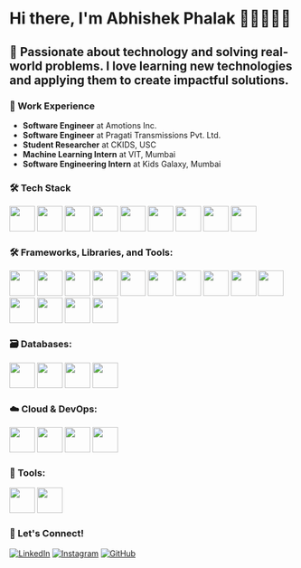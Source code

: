 # Hi there, I'm Abhishek Phalak 👋🏼👨🏻‍💻

## 🚀 Passionate about technology and solving real-world problems. I love learning new technologies and applying them to create impactful solutions.

### 💼 Work Experience
- **Software Engineer** at Amotions Inc.
- **Software Engineer** at Pragati Transmissions Pvt. Ltd.
- **Student Researcher** at CKIDS, USC  
- **Machine Learning Intern** at VIT, Mumbai  
- **Software Engineering Intern** at Kids Galaxy, Mumbai

### 🛠️ Tech Stack  
<p align="left">
  <img src="https://img.shields.io/badge/Python-3776AB?style=flat-square&logo=python&logoColor=white" height="45" />
  <img src="https://img.shields.io/badge/C%2B%2B-00599C?style=flat-square&logo=c%2B%2B&logoColor=white" height="45" />
  <img src="https://img.shields.io/badge/C%23-239120?style=flat-square&logo=c-sharp&logoColor=white" height="45" />
  <img src="https://img.shields.io/badge/Java-007396?style=flat-square&logo=java&logoColor=white" height="45" />
  <img src="https://img.shields.io/badge/JavaScript-F7DF1E?style=flat-square&logo=javascript&logoColor=black" height="45" />
  <img src="https://img.shields.io/badge/HTML-E34F26?style=flat-square&logo=html5&logoColor=white" height="45" />
  <img src="https://img.shields.io/badge/CSS-1572B6?style=flat-square&logo=css3&logoColor=white" height="45" />
  <img src="https://img.shields.io/badge/SQL-4479A1?style=flat-square&logo=mysql&logoColor=white" height="45" />
  <img src="https://img.shields.io/badge/PHP-777BB4?style=flat-square&logo=php&logoColor=white" height="45" />
</p>

### 🛠️ Frameworks, Libraries, and Tools:
<p align="left">
  <img src="https://img.shields.io/badge/React-61DAFB?style=flat-square&logo=react&logoColor=black" height="45" />
  <img src="https://img.shields.io/badge/jQuery-0769AD?style=flat-square&logo=jquery&logoColor=white" height="45" />
  <img src="https://img.shields.io/badge/Bootstrap-563D7C?style=flat-square&logo=bootstrap&logoColor=white" height="45" />
  <img src="https://img.shields.io/badge/Node.js-339933?style=flat-square&logo=node.js&logoColor=white" height="45" />
  <img src="https://img.shields.io/badge/Express.js-000000?style=flat-square&logo=express&logoColor=white" height="45" />
  <img src="https://img.shields.io/badge/Next.js-000000?style=flat-square&logo=next.js&logoColor=white" height="45" />
  <img src="https://img.shields.io/badge/Angular-DD0031?style=flat-square&logo=angular&logoColor=white" height="45" />
  <img src="https://img.shields.io/badge/Flask-000000?style=flat-square&logo=flask&logoColor=white" height="45" />
  <img src="https://img.shields.io/badge/Firebase-FFCA28?style=flat-square&logo=firebase&logoColor=white" height="45" />
  <img src="https://img.shields.io/badge/OpenCV-5C3EE8?style=flat-square&logo=opencv&logoColor=white" height="45" />
  <img src="https://img.shields.io/badge/Tableau-E97627?style=flat-square&logo=tableau&logoColor=white" height="45" />
  <img src="https://img.shields.io/badge/NumPy-013243?style=flat-square&logo=numpy&logoColor=white" height="45" />
  <img src="https://img.shields.io/badge/pandas-150458?style=flat-square&logo=pandas&logoColor=white" height="45" />
  <img src="https://img.shields.io/badge/Matplotlib-003366?style=flat-square&logo=matplotlib&logoColor=white" height="45" />
</p>

### 🗃️ Databases:
<p align="left">
  <img src="https://img.shields.io/badge/PostgreSQL-4169E1?style=flat-square&logo=postgresql&logoColor=white" height="45" />
  <img src="https://img.shields.io/badge/MySQL-4479A1?style=flat-square&logo=mysql&logoColor=white" height="45" />
  <img src="https://img.shields.io/badge/MongoDB-47A248?style=flat-square&logo=mongodb&logoColor=white" height="45" />
  <img src="https://img.shields.io/badge/DynamoDB-4053D6?style=flat-square&logo=amazondynamodb&logoColor=white" height="45" />
</p>

### ☁️ Cloud & DevOps:
<p align="left">
  <img src="https://img.shields.io/badge/AWS-232F3E?style=flat-square&logo=amazonaws&logoColor=white" height="45" />
  <img src="https://img.shields.io/badge/Google_Cloud-4285F4?style=flat-square&logo=google-cloud&logoColor=white" height="45" />
  <img src="https://img.shields.io/badge/Docker-2496ED?style=flat-square&logo=docker&logoColor=white" height="45" />
  <img src="https://img.shields.io/badge/Jenkins-D24939?style=flat-square&logo=jenkins&logoColor=white" height="45" />
</p>

### 🧰 Tools:
<p align="left">
  <img src="https://img.shields.io/badge/Git-F05032?style=flat-square&logo=git&logoColor=white" height="45" />
  <img src="https://img.shields.io/badge/Jira-0052CC?style=flat-square&logo=jira&logoColor=white" height="45" />
</p>


### 🌱 Let's Connect!
[![LinkedIn](https://img.shields.io/badge/LinkedIn-0077B5?style=flat&logo=linkedin&logoColor=white)](https://www.linkedin.com/in/abhishek-phalak) 
[![Instagram](https://img.shields.io/badge/Instagram-E4405F?style=flat&logo=instagram&logoColor=white)](https://www.instagram.com/abhisheky1510/)
[![GitHub](https://img.shields.io/badge/GitHub-000000?style=flat&logo=github&logoColor=white)](https://github.com/abhisheky1510)
